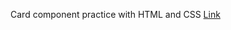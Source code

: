 Card component practice with HTML and CSS
[Link](https://github.com/HaydenLee666/Practice/blob/master/Card/Card.html)
